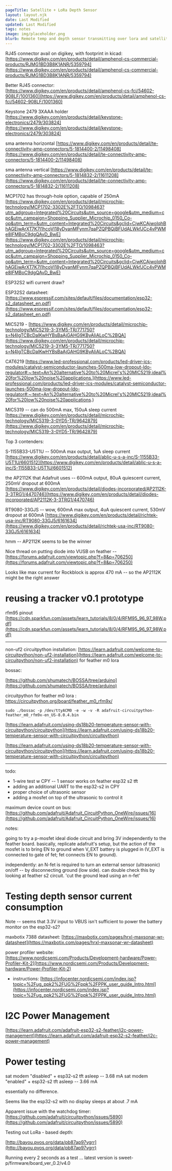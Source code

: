 ```yaml
---
pageTitle: Satellite + LoRa Depth Sensor 
layout: layout.njk
date: Last Modified 
updated: Last Modified 
tags: notes 
image: img/placeholder.png
blurb: Remote temp and depth sensor transmitting over lora and satellite radio
---
```


RJ45 connector avail on digikey, with footprint in kicad: [https://www.digikey.com/en/products/detail/amphenol-cs-commercial-products/RJMG1BD3B8K1ANR/5359794](https://www.digikey.com/en/products/detail/amphenol-cs-commercial-products/RJMG1BD3B8K1ANR/5359794)

Better RJ45 connector: [https://www.digikey.com/en/products/detail/amphenol-cs-fci/54602-908LF/1001360](https://www.digikey.com/en/products/detail/amphenol-cs-fci/54602-908LF/1001360)

Keystone 2479 3XAAA holder [https://www.digikey.com/en/products/detail/keystone-electronics/2479/303824](https://www.digikey.com/en/products/detail/keystone-electronics/2479/303824)

sma antenna horizontal [https://www.digikey.com/en/products/detail/te-connectivity-amp-connectors/5-1814400-2/11498408](https://www.digikey.com/en/products/detail/te-connectivity-amp-connectors/5-1814400-2/11498408)

sma antenna vertical [https://www.digikey.com/en/products/detail/te-connectivity-amp-connectors/5-1814832-2/11611208](https://www.digikey.com/en/products/detail/te-connectivity-amp-connectors/5-1814832-2/11611208)

MCP1702 has through-hole option, capable of 250mA [https://www.digikey.com/en/products/detail/microchip-technology/MCP1702-3302E%2FTO/1098463?utm_adgroup=Integrated%20Circuits&utm_source=google&utm_medium=cpc&utm_campaign=Shopping_Supplier_Microchip_0150_Co-op&utm_term=&utm_content=Integrated%20Circuits&gclid=CjwKCAjwoIqhBhAGEiwArXT7K7I1hcoVI18yDyanMFynm7qaPZQPBQjBFUdALWkfJCc4vPWMe8IFMBoC9dgQAvD_BwE](https://www.digikey.com/en/products/detail/microchip-technology/MCP1702-3302E%2FTO/1098463?utm_adgroup=Integrated%20Circuits&utm_source=google&utm_medium=cpc&utm_campaign=Shopping_Supplier_Microchip_0150_Co-op&utm_term=&utm_content=Integrated%20Circuits&gclid=CjwKCAjwoIqhBhAGEiwArXT7K7I1hcoVI18yDyanMFynm7qaPZQPBQjBFUdALWkfJCc4vPWMe8IFMBoC9dgQAvD_BwE)

ESP32S2 wifi current draw?

ESP32S2 datasheet: [https://www.espressif.com/sites/default/files/documentation/esp32-s2_datasheet_en.pdf](https://www.espressif.com/sites/default/files/documentation/esp32-s2_datasheet_en.pdf)

MIC5219 - [https://www.digikey.com/en/products/detail/microchip-technology/MIC5219-3-3YM5-TR/771750?s=N4IgTCBcDaIKwHYBsBaAjGAHG9KByAIiALoC%2BQA](https://www.digikey.com/en/products/detail/microchip-technology/MIC5219-3-3YM5-TR/771750?s=N4IgTCBcDaIKwHYBsBaAjGAHG9KByAIiALoC%2BQA)

CAT6219 [https://www.led-professional.com/products/led-driver-ics-modules/catalyst-semiconductor-launches-500ma-low-dropout-ldo-regulator#:~:text=An%20alternative%20to%20Micrel's%20MIC5219,ideal%20for%20low%20noise%20applications.](https://www.led-professional.com/products/led-driver-ics-modules/catalyst-semiconductor-launches-500ma-low-dropout-ldo-regulator#:~:text=An%20alternative%20to%20Micrel's%20MIC5219,ideal%20for%20low%20noise%20applications.)

MIC5319 -- can do 500mA max, 150uA sleep current [https://www.digikey.com/en/products/detail/microchip-technology/MIC5319-3-0YD5-TR/9642879](https://www.digikey.com/en/products/detail/microchip-technology/MIC5319-3-0YD5-TR/9642879) 

Top 3 contenders:

S-1155B33-U5T1U -- 500mA max output, 1uA sleep current [https://www.digikey.com/en/products/detail/ablic-u-s-a-inc/S-1155B33-U5T1U/6601512](https://www.digikey.com/en/products/detail/ablic-u-s-a-inc/S-1155B33-U5T1U/6601512) 

the AP2112K that Adafruit uses -- 600mA output, 80uA quiescent current, 250mV dropout at 600mA  [https://www.digikey.com/en/products/detail/diodes-incorporated/AP2112K-3-3TRG1/4470746](https://www.digikey.com/en/products/detail/diodes-incorporated/AP2112K-3-3TRG1/4470746)

RT9080-33GJS -- wow, 600mA max output, 4uA quiescent current, 530mV dropout at 600mA  [https://www.digikey.com/en/products/detail/richtek-usa-inc/RT9080-33GJ5/6161634](https://www.digikey.com/en/products/detail/richtek-usa-inc/RT9080-33GJ5/6161634)

hmm -- AP2112K seems to be the winner

Nice thread on putting diode into VUSB on feather -- [https://forums.adafruit.com/viewtopic.php?f=8&p=706250](https://forums.adafruit.com/viewtopic.php?f=8&p=706250)

Looks like max current for Rockblock is approx 470 mA -- so the AP2112K might be the right answer

# reusing a tracker v0.1 prototype

rfm95 pinout [https://cdn.sparkfun.com/assets/learn_tutorials/8/0/4/RFM95_96_97_98W.pdf](https://cdn.sparkfun.com/assets/learn_tutorials/8/0/4/RFM95_96_97_98W.pdf)

---

non-uf2 circuitpython installation: [https://learn.adafruit.com/welcome-to-circuitpython/non-uf2-installation](https://learn.adafruit.com/welcome-to-circuitpython/non-uf2-installation) for feather m0 lora 

bossac:

[https://github.com/shumatech/BOSSA/tree/arduino](https://github.com/shumatech/BOSSA/tree/arduino)

circuitpython for feather m0 lora :
https://circuitpython.org/board/feather_m0_rfm9x/

```
sudo ./bossac -p /dev/ttyACM0 -e -w -v -R adafruit-circuitpython-feather_m0_rfm9x-en_US-8.0.4.bin
```

[https://learn.adafruit.com/using-ds18b20-temperature-sensor-with-circuitpython/circuitpython](https://learn.adafruit.com/using-ds18b20-temperature-sensor-with-circuitpython/circuitpython)

[https://learn.adafruit.com/using-ds18b20-temperature-sensor-with-circuitpython/circuitpython](https://learn.adafruit.com/using-ds18b20-temperature-sensor-with-circuitpython/circuitpython)

---

todo: 

- 1-wire test w CPY -- 1 sensor works on feather esp32 s2 tft
- adding an additional UART to the esp32-s2 in CPY
- proper choice of ultrasonic sensor
- adding a mosfet on top of the ultrasonic to control it

maximum device count on bus: [https://github.com/adafruit/Adafruit_CircuitPython_OneWire/issues/16](https://github.com/adafruit/Adafruit_CircuitPython_OneWire/issues/16) 

notes:

going to try a p-mosfet ideal diode circuit and bring 3V independently to the feather board.  basically, replicate adafruit's setup, but the action of the mosfet is to bring EN to ground when V_EXT battery is plugged in (V_EXT is connected to gate of fet; fet connects EN to ground). 

independently:  an N-fet is required to turn an external sensor (ultrasonic) on/off -- by disconnecting ground (low side).  can double check this by looking at feather s2 circuit. 'cut the ground lead using an n-fet' 

# Testing depth sensor current consumption

Note -- seems that 3.3V input to VBUS isn't sufficient to power the battery monitor on the esp32-s2?

maxbotix 7388 datasheet: [https://maxbotix.com/pages/hrxl-maxsonar-wr-datasheet](https://maxbotix.com/pages/hrxl-maxsonar-wr-datasheet)

power profiler website: [https://www.nordicsemi.com/Products/Development-hardware/Power-Profiler-Kit-2](https://www.nordicsemi.com/Products/Development-hardware/Power-Profiler-Kit-2)

- instructions: [https://infocenter.nordicsemi.com/index.jsp?topic=%2Fug_ppk2%2FUG%2Fppk%2FPPK_user_guide_Intro.html](https://infocenter.nordicsemi.com/index.jsp?topic=%2Fug_ppk2%2FUG%2Fppk%2FPPK_user_guide_Intro.html) 

# I2C Power Management

[https://learn.adafruit.com/adafruit-esp32-s2-feather/i2c-power-management](https://learn.adafruit.com/adafruit-esp32-s2-feather/i2c-power-management)

# Power testing

sat modem "disabled" + esp32-s2 tft asleep -- 3.68 mA
sat modem "enabled" + esp32-s2 tft asleep -- 3.66 mA

essentially no difference.

Seems like the esp32-s2 with no display sleeps at about .7 mA

Apparent issue with the watchdog timer: [https://github.com/adafruit/circuitpython/issues/5890](https://github.com/adafruit/circuitpython/issues/5890)

Testing out LoRa - based depth: 

[http://bayou.pvos.org/data/pb87ap97vgrr](http://bayou.pvos.org/data/pb87ap97vgrr)

Running every 2 seconds as a test ... latest version is sweet-p/firmware/board_ver_0.2/v4.0


